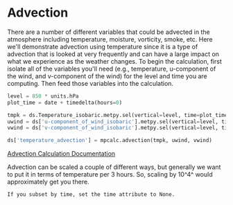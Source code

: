 # Advection

There are a number of different variables that could be advected in
the atmosphere including temperature, moisture, vorticity, smoke, etc.
Here we'll demonstrate advection using temperature since it is a type
of advection that is looked at very frequently and can have a large impact
on what we experience as the weather changes. To begin the calculation,
first isolate all of the variables you'll need
(e.g., temperature, u-component of the wind, and v-component of the
wind) for the level and time you are computing. Then feed those
variables into the calculation.

```python
level = 850 * units.hPa
plot_time = date + timedelta(hours=0)

tmpk = ds.Temperature_isobaric.metpy.sel(vertical=level, time=plot_time)
uwind = ds['u-component_of_wind_isobaric'].metpy.sel(vertical=level, time=plot_time)
vwind = ds['v-component_of_wind_isobaric'].metpy.sel(vertical=level, time=plot_time)

ds['temperature_advection'] = mpcalc.advection(tmpk, uwind, vwind)
```

<a href="https://unidata.github.io/MetPy/latest/api/generated/metpy.calc.advection.html" target="_blank">Advection Calculation Documentation</a>

Advection can be scaled a couple of different ways, but generally we
want to put it in terms of temperature per 3 hours. So, scaling by 10^4^
would approximately get you there.

```{note}
If you subset by time, set the time attribute to None.
```